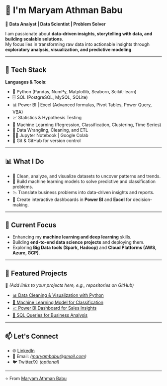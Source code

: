 
# 👋 I'm Maryam Athman Babu  

🎯 **Data Analyst | Data Scientist | Problem Solver**  

I am passionate about **data-driven insights, storytelling with data, and building scalable solutions**.  
My focus lies in transforming raw data into actionable insights through **exploratory analysis, visualization, and predictive modeling**.  

---

## 🔧 Tech Stack  

**Languages & Tools:**  
- 🐍 Python (Pandas, NumPy, Matplotlib, Seaborn, Scikit-learn)  
- 🗄️ SQL (PostgreSQL, MySQL, SQLite)  
- 📊 Power BI | Excel (Advanced formulas, Pivot Tables, Power Query, VBA)  
- 📈 Statistics & Hypothesis Testing  
- 🧮 Machine Learning (Regression, Classification, Clustering, Time Series)  
- 📂 Data Wrangling, Cleaning, and ETL  
- 🧑‍💻 Jupyter Notebook | Google Colab  
- 🔮 Git & GitHub for version control  

---

## 📊 What I Do  
- 📝 Clean, analyze, and visualize datasets to uncover patterns and trends.  
- 🤖 Build machine learning models to solve predictive and classification problems.  
- 📉 Translate business problems into data-driven insights and reports.  
- 📌 Create interactive dashboards in **Power BI** and **Excel** for decision-making.  

---

## 🚀 Current Focus  
- Enhancing my **machine learning and deep learning** skills.  
- Building **end-to-end data science projects** and deploying them.  
- Exploring **Big Data tools (Spark, Hadoop)** and **Cloud Platforms (AWS, Azure, GCP)**.  

---

## 📂 Featured Projects  
🔗 *(Add links to your projects here, e.g., repositories on GitHub)*  
- [📊 Data Cleaning & Visualization with Python](#)  
- [🤖 Machine Learning Model for Classification](#)  
- [📈 Power BI Dashboard for Sales Insights](#)  
- [🧮 SQL Queries for Business Analysis](#)  

---

## 📫 Let's Connect  
- 🌐 [LinkedIn](https://www.linkedin.com/in/maryam-athman-babu-53a16619a/) 
- 📧 Email: *(maryambabu@gmail.com)*  
- 🐦 Twitter/X: *(optional)*  

---

⭐️ From [Maryam Athman Babu](https://github.com/MaryamBabu)  

